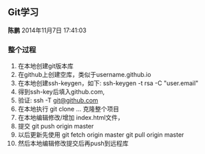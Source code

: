 ## Git学习
**陈鹏** 2014年11月7日 17:41:03

### 整个过程

1. 在本地创建git版本库
2. 在github上创建空库，类似于username.github.io
3. 在本地创建ssh-keygen，如下:
    ssh-keygen -t rsa -C "user.email"
4. 得到ssh-key后填入github.com,
5. 验证:
    ssh -T git@github.com
6. 在本地执行
    git clone ...
克隆整个项目
7. 在本地编辑修改/增加 index.html文件，
8. 提交
    git push origin master
9. 以后更新先使用
    git fetch origin master
    git pull origin master
10. 然后本地编辑修改提交后再push到远程库